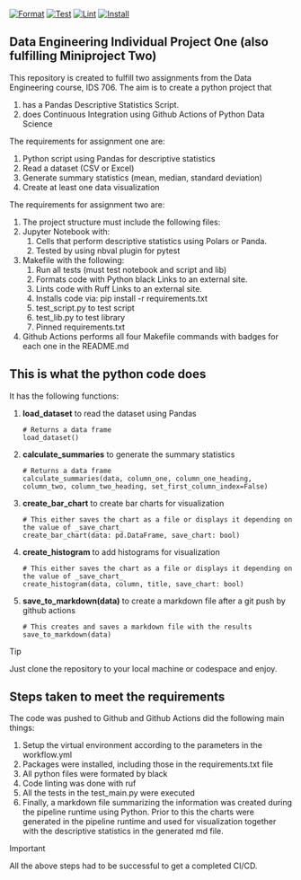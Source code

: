 [![Format](https://github.com/nogibjj/Leonard_Eshun_Individual_Project_One/actions/workflows/format.yml/badge.svg)](https://github.com/nogibjj/Leonard_Eshun_Individual_Project_One/actions/workflows/format.yml)
[![Test](https://github.com/nogibjj/Leonard_Eshun_Individual_Project_One/actions/workflows/test.yml/badge.svg)](https://github.com/nogibjj/Leonard_Eshun_Individual_Project_One/actions/workflows/test.yml)
[![Lint](https://github.com/nogibjj/Leonard_Eshun_Individual_Project_One/actions/workflows/lint.yml/badge.svg)](https://github.com/nogibjj/Leonard_Eshun_Individual_Project_One/actions/workflows/lint.yml)
[![Install](https://github.com/nogibjj/Leonard_Eshun_Individual_Project_One/actions/workflows/install.yml/badge.svg)](https://github.com/nogibjj/Leonard_Eshun_Individual_Project_One/actions/workflows/install.yml)


## Data Engineering Individual Project One (also fulfilling Miniproject Two)

This repository is created to fulfill two assignments from the Data Engineering course, IDS 706. The aim is to create a python project that
1. has a Pandas Descriptive Statistics Script.
1. does Continuous Integration using Github Actions of Python Data Science

The requirements for assignment one are:
1. Python script using Pandas for descriptive statistics
1. Read a dataset (CSV or Excel)
1. Generate summary statistics (mean, median, standard deviation)
1. Create at least one data visualization

The requirements for assignment two are:
1. The project structure must include the following files:
1. Jupyter Notebook with: 
	1. Cells that perform descriptive statistics using Polars or Panda.
	1. Tested by using nbval plugin for pytest
1. Makefile with the following:
	1. Run all tests (must test notebook and script and lib)
	1. Formats code with Python black Links to an external site.
	1. Lints code with Ruff Links to an external site.
	1. Installs code via:  pip install -r requirements.txt
	1. test_script.py to test script
	1. test_lib.py to test library
	1. Pinned requirements.txt
1. Github Actions performs all four Makefile commands with badges for each one in the README.md

## This is what the python code does
It has the following functions:

1. **load_dataset** to read the dataset using Pandas
	```
	# Returns a data frame
	load_dataset()
	
	```
1. **calculate_summaries** to generate the summary statistics
	```
	# Returns a data frame
	calculate_summaries(data, column_one, column_one_heading, column_two, column_two_heading, set_first_column_index=False)
	```
1. **create_bar_chart** to create bar charts for visualization
	```
	# This either saves the chart as a file or displays it depending on the value of _save_chart_
	create_bar_chart(data: pd.DataFrame, save_chart: bool)
	```
1. **create_histogram** to add histograms for visualization
	```
	# This either saves the chart as a file or displays it depending on the value of _save_chart_
	create_histogram(data, column, title, save_chart: bool)
	```
1. **save_to_markdown(data)** to create a markdown file after a git push by github actions
	```
	# This creates and saves a markdown file with the results
	save_to_markdown(data)
	```

> [!TIP]
> Just clone the repository to your local machine or codespace and enjoy.



## Steps taken to meet the requirements
The code was pushed to Github and Github Actions did the following main things:

1. Setup the virtual environment according to the parameters in the workflow.yml
1. Packages were installed, including those in the requirements.txt file
1. All python files were formated by black
1. Code linting was done with ruf
1. All the tests in the test_main.py were executed
1. Finally, a markdown file summarizing the information was created during the pipeline runtime using Python. Prior to this the charts were generated in the pipeline runtime and used for visualization together with the descriptive statistics in the generated md file.

> [!IMPORTANT]
> All the above steps had to be successful to get a completed CI/CD.